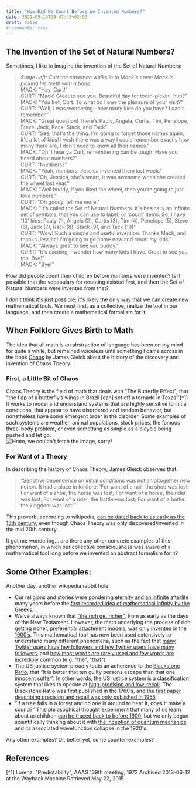 ```yaml
---
title: "How Did We Count Before We Invented Numbers?"
date: 2022-05-15T09:47:45+02:00
draft: false
# comments: true
---
```


## The Invention of the Set of Natural Numbers?
Sometimes, I like to imagine the invention of the Set of Natural Numbers:
> _Stage Left: Curt the caveman walks in to Mack's cave; Mack is picking his teeth with a bone._\
> MACK: "Hey, Curt!"\
> CURT: "Mack! Great to see you. Beautiful day for tooth-pickin', huh?"\
> MACK: "You bet, Curt. To what do I owe the pleasure of your visit?"\
> CURT: "Well, I was wondering--how many kids do you have? I can't remember."\
> MACK: "Great question! There's Pauly, Angela, Curtis, Tim, Penelope, Steve, Jack, Rack, Stack, and Tack".\
> CURT: "See, that's the thing. I'm going to forget those names again, it's a lot of kids! I wish there was a way I could remember exactly how many there are, I don't need to know all their names."\
> MACK: "Oh! I hear ya Curt, remembering can be tough. Have you heard about numbers?"\
> CURT: "Numbers?"\
> MACK: "Yeah, numbers. Jessica invented them last week."\
> CURT: "Oh, Jessica, she's smart, it was awesome when she created the wheel last year."\
> MACK: "Well buddy, if you liked the wheel, then you're going to just love numbers."\
> CURT: "Oh goody, tell me more."\
> MACK: "It's called the Set of Natural Numbers. It's basically an infinite set of symbols, that you can use to label, or 'count' items. So, I have '10' kids: Pauly (1), Angela (2), Curtis (3), Tim (4), Penelope (5), Steve (6), Jack (7), Rack (8), Stack (9), and Tack (10)"\
> CURT: "Wow! Such a simple and useful invention. Thanks Mack, and thanks Jessica! I'm going to go home now and count my kids."\
> MACK: "Always great to see you buddy."\
> CURT: "It's exciting, I wonder how many kids I have. Great to see you too. Bye!"\
> MACK: "Bye!"

How did people count their children before numbers were invented? Is it possible that the vocabulary for counting existed first, and then the Set of Natural Numbers were invented from that?

I don't think it's just possible; it's likely the only way that we can create new mathematical tools. We must first, as a collective, realize the tool in our language, and then create a mathematical formalism for it.


## When Folklore Gives Birth to Math
The idea that all math is an abstraction of language has been on my mind for quite a while, but remained voiceless until something I came across in the book [Chaos](https://www.amazon.com/Chaos-Making-Science-James-Gleick/dp/0143113453) by James Gleick about the history of the discovery and invention of Chaos Theory.

### First, a Little Bit of Chaos
Chaos Theory is the field of math that deals with "The Butterfly Effect", that "the flap of a butterfly’s wings in Brazil \[can\] set off a tornado in Texas."[^1] It works to model and understand systems that are highly sensitive to initial conditions, that appear to have disordered and random behavior, but nonetheless have some emergent order in the disorder. Some examples of such systems are weather, animal populations, stock prices, the famous three-body problem, or even something as simple as a bicycle being pushed and let go.  
![Hmm, we couldn't fetch the image, sorry!](https://i.redd.it/wzux1azjcob01.jpg "When Order Emerges from Disorder")

### For Want of a Theory
In describing the history of Chaos Theory, James Gleick observes that:
> "Sensitive dependence on initial conditions was not an altogether new notion. It had a place in folklore: 'For want of a nail, the shoe was lost; For want of a shoe, the horse was lost; For want of a horse, the rider was lost; For want of a rider, the battle was lost; For want of a battle, the kingdom was lost!”

This proverb, according to wikipedia, [can be dated back to as early as the 13th century](https://en.wikipedia.org/wiki/For_Want_of_a_Nail), even though Chaos Theory was only discovered/invented in the mid 20th century.

It got me wondering... are there any other concrete examples of this phenomenon, in which our collective consciousness was aware of a mathematical tool long before we invented an abstract formalism for it?

## Some Other Examples:
Another day, another wikipedia rabbit hole:
* Our religions and stories were pondering [eternity and an infinite afterlife](https://en.wikipedia.org/wiki/Heaven) many years before the [first recorded idea of mathematical infinity by the Greeks](https://en.wikipedia.org/wiki/Infinity#History).
* We’ve always known that [“the rich get richer”](https://en.wikipedia.org/wiki/The_rich_get_richer_and_the_poor_get_poorer), from as early as the days of the New Testament. However, the math underlying the process of rich getting richer, preferential attachment models, was only [invented in the 1900’s](https://en.wikipedia.org/wiki/Preferential_attachment#History). This mathematical tool has now been used extensively to understand many different phenomena, such as the fact that [many Twitter users have few followers and few Twitter users have many followers](https://en.wikipedia.org/wiki/Scale-free_network), and [how most words are rarely used and few words are incredibly common (e.g. "the", "that")](https://en.wikipedia.org/wiki/Zipf%27s_law).
* The US justice system proudly touts an adherence to the [Blackstone Ratio](https://en.wikipedia.org/wiki/Blackstone%27s_ratio), that “It is better that ten guilty persons escape than that one innocent suffer”. In other words, the US justice system is a classification system that likes to operate at [high-precision and low-recall](https://en.wikipedia.org/wiki/Precision_and_recall). The Blackstone Ratio was first published in the 1760’s, and the [first paper describing precision and recall was only published in 1955](https://en.wikipedia.org/wiki/Information_retrieval#Timeline).
* "If a tree falls in a forest and no one is around to hear it, does it make a sound?" This philosophical thought experiment that many of us learn about as children [can be traced back to before 1900](https://en.wikipedia.org/wiki/If_a_tree_falls_in_a_forest#History), but we only began scientifically thinking about it with [the inception of quantum mechanics](https://en.wikipedia.org/wiki/Schr%C3%B6dinger%27s_cat) and its associated wavefunction collapse in the 1920's.

Any other examples? Or, better yet, some counter-examples?

## References
[^1] Lorenz: "Predictability", AAAS 139th meeting, 1972 Archived 2013-06-12 at the Wayback Machine Retrieved May 22, 2015
